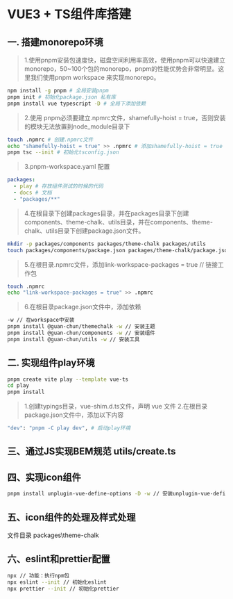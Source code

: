 # VUE3 + TS组件库搭建

## 一. 搭建monorepo环境

> 1.使用pnpm安装包速度快，磁盘空间利用率高效，使用pnpm可以快速建立monorepo，50~100个包的monorepo，pnpm的性能优势会非常明显。这里我们使用pnpm workspace 来实现monorepo。

```bash
npm install -g pnpm # 全局安装pnpm
pnpm init # 初始化package.json 私有库
pnpm install vue typescript -D # 全局下添加依赖
```

> 2.使用 pnpm必须要建立.npmrc文件，shamefully-hoist = true，否则安装的模块无法放置到node_module目录下

```bash
touch .npmrc # 创建.npmrc文件
echo "shamefully-hoist = true" >> .npmrc # 添加shamefully-hoist = true
pnpm tsc --init # 初始化tsconfig.json
```

> 3.pnpm-workspace.yaml 配置

```yaml
packages:
  - play # 存放组件测试的时候的代码
  - docs # 文档
  - "packages/**" 
```

> 4.在根目录下创建packages目录，并在packages目录下创建components、theme-chalk、utils目录，并在components、theme-chalk、utils目录下创建package.json文件。

```bash
mkdir -p packages/components packages/theme-chalk packages/utils
touch packages/components/package.json packages/theme-chalk/package.json packages/utils/package.json
```

> 5.在根目录.npmrc文件，添加link-workspace-packages = true // 链接工作包

```bash
touch .npmrc
echo "link-workspace-packages = true" >> .npmrc
```

> 6.在根目录package.json文件中，添加依赖

```bash
-w // 在workspace中安装
pnpm install @guan-chun/themechalk -w // 安装主题
pnpm install @guan-chun/components -w // 安装组件
pnpm install @guan-chun/utils -w // 安装工具
```

## 二. 实现组件play环境

```bash
pnpm create vite play --template vue-ts
cd play
pnpm install
```
> 1.创建typings目录，vue-shim.d.ts文件，声明 vue 文件
> 2.在根目录package.json文件中，添加以下内容

```bash
"dev": "pnpm -C play dev", # 启动play环境
```

## 三、通过JS实现BEM规范 utils/create.ts

## 四、实现icon组件

```bash
pnpm install unplugin-vue-define-options -D -w // 安装unplugin-vue-define-options // 自动生成组件的defineOptions
```
## 五、icon组件的处理及样式处理

文件目录 packages\theme-chalk

## 六、eslint和prettier配置

```bash
npx // 功能：执行npm包
npx eslint --init // 初始化eslint
npx prettier --init // 初始化prettier
```

